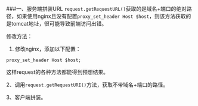 ###一、服务端拼装URL
`request.getRequestURL()`获取的是域名+端口的绝对路径，如果使用nginx且没有配置`proxy_set_header Host $host`，则该方法获取的是tomcat地址，很可能导致前端访问出错。

修改方法：
1. 修改nginx，添加以下配置：
```properties
proxy_set_header Host $host;
```
这样request的各种方法都能得到预想结果。

2、调用`request.getRequestURI()`方法，获取不带域名+端口的路径。

3、客户端拼装。


